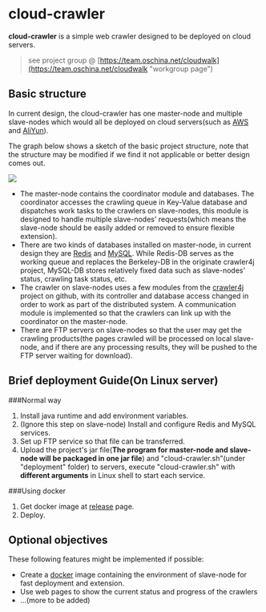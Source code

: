 # cloud-crawler

**cloud-crawler** is a simple web crawler designed to be deployed on cloud servers. 
> see project group @ [https://team.oschina.net/cloudwalk](https://team.oschina.net/cloudwalk "workgroup page")

## Basic structure
In current design, the cloud-crawler has one master-node and multiple slave-nodes which would all be deployed on cloud servers(such as [AWS](http://aws.amazon.com/) and [AliYun](https://www.aliyun.com)).

The graph below shows a sketch of the basic project structure, note that the structure may be modified if we find it not applicable or better design comes out.

![](http://i.imgur.com/vzyrvtg.jpg)

- The master-node contains the coordinator module and databases. The coordinator accesses the crawling queue in Key-Value database and dispatches work tasks to the crawlers on slave-nodes, this module is designed to handle multiple slave-nodes' requests(which means the slave-node should be easily added or removed to ensure flexible extension).
- There are two kinds of databases installed on master-node, in current design they are [Redis](http://redis.io/) and [MySQL](https://www.mysql.com/). While Redis-DB serves as the working queue and replaces the Berkeley-DB in the originate crawler4j project, MySQL-DB stores relatively fixed data such as slave-nodes' status, crawling task status, etc.
- The crawler on slave-nodes uses a few modules from the [crawler4j](https://github.com/yasserg/crawler4j) project on github, with its controller and database access changed in order to work as part of the distributed system. A communication module is implemented so that the crawlers can link up with the coordinator on the master-node.
- There are FTP servers on slave-nodes so that the user may get the crawling products(the pages crawled will be processed on local slave-node, and if there are any processing results, they will be pushed to the FTP server waiting for download).

## Brief deployment Guide(On Linux server)
###Normal way
1. Install java runtime and add environment variables.
2. (Ignore this step on slave-node) Install and configure Redis and MySQL services.
3. Set up FTP service so that file can be transferred.
4. Upload the project's jar file(**The program for master-node and slave-node will be packaged in one jar file**) and "cloud-crawler.sh"(under "deployment" folder) to servers, execute "cloud-crawler.sh" with **different arguments** in Linux shell to start each service.


###Using docker
1. Get docker image at [release](https://github.com/TJZ1990/cloud-crawler/releases) page.
2. Deploy.

## Optional objectives
These following features might be implemented if possible:

- Create a [docker](http://www.docker.com/) image containing the environment of slave-node for fast deployment and extension.
- Use web pages to show the current status and progress of the crawlers
- ...(more to be added)
 